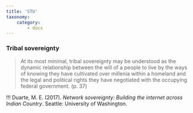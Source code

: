 ```yaml
---
title: 'STU'
taxonomy:
    category:
        - docs
---
```


### Tribal sovereignty

> At its most minimal, tribal sovereignty may be understood as the dynamic relationship between the will of a people to live by the ways of knowing they have cultivated over millenia within a homeland and the legal and political rights they have negotiated with the occupying federal government. (p. 37)

!!! Duarte, M. E. (2017). *Network sovereignty: Building the internet across Indian Country*. Seattle: University of Washington.
